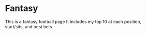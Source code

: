 # Fantasy
This is a fantasy football page
It includes my top 10 at each position, start/sits, and best bets.

